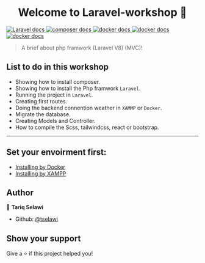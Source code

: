 <h1 align="center">Welcome to Laravel-workshop 👋</h1>
<p>
  <a href="https://laravel.com/" target="_blank">
    <img alt="Laravel docs" src="https://img.shields.io/badge/laravel-php-red.svg" />
  </a>
  <a href="https://getcomposer.org/download/" target="_blank">
    <img alt="composer docs" src="https://img.shields.io/badge/composer-yes-green.svg" />
  </a>
  <a href="https://docker.com" target="_blank">
    <img alt="docker docs" src="https://img.shields.io/badge/Docker-yes-blue.svg" />
  </a>
  <a href="https://xammp.com" target="_blank">
    <img alt="docker docs" src="https://img.shields.io/badge/xampp-yes-orange.svg" />
  </a>
  <a href="https://xammp.com" target="_blank">
    <img alt="docker docs" src="https://img.shields.io/badge/node-npm-red.svg" />
  </a>
</p>

> A brief about php framwork (Laravel V8) (MVC)!

## List to do in this workshop
- Showing how to install composer.
- Showing how to install the Php framwork `Laravel`.
- Running the project in `Laravel`.
- Creating first routes.
- Doing the backend connention weather in `XAMMP` or `Docker`.
- Migrate the database.
- Creating Models and Controller.
- How to compile the Scss, tailwindcss, react or bootstrap.

***

## Set your envoirment first:

- [ Installing by Docker](content/01.docker.md)
- [ Installing by XAMPP](content/02.xampp.md)

## Author

👤 **Tariq Selawi**

* Github: [@tselawi](https://github.com/tselawi)

## Show your support

Give a ⭐️ if this project helped you!


